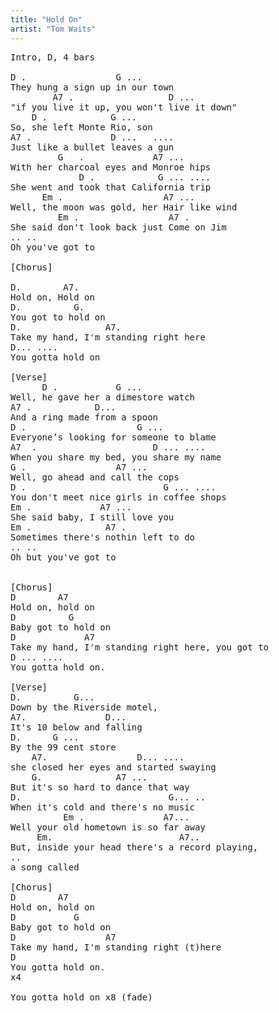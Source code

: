 ```yaml
---
title: "Hold On"
artist: "Tom Waits"
---
```

<pre>
Intro, D, 4 bars

D .                 G ...
They hung a sign up in our town
        A7 .                  D ...
"if you live it up, you won't live it down"
    D .            G ...
So, she left Monte Rio, son
A7 .               D ...   ....
Just like a bullet leaves a gun
         G   .             A7 ...
With her charcoal eyes and Monroe hips
             D .            G ... ....
She went and took that California trip
      Em .                   A7 ...
Well, the moon was gold, her Hair like wind
         Em .                 A7 .
She said don't look back just Come on Jim
.. ..
Oh you've got to

[Chorus]

D.        A7.       
Hold on, Hold on
D.          G.
You got to hold on
D.                A7.  
Take my hand, I'm standing right here
D... ....          
You gotta hold on

[Verse]
      D .           G ...
Well, he gave her a dimestore watch
A7 .            D...
And a ring made from a spoon
D .                     G ...
Everyone’s looking for someone to blame
A7  .                      D ... ....          
When you share my bed, you share my name
G .                 A7 ...
Well, go ahead and call the cops
D .                          G ... ....
You don't meet nice girls in coffee shops
Em .             A7 ...
She said baby, I still love you
Em .              A7 .
Sometimes there's nothin left to do
.. ..
Oh but you've got to


[Chorus]
D        A7       
Hold on, hold on
D          G
Baby got to hold on
D             A7      
Take my hand, I'm standing right here, you got to
D ... ....        
You gotta hold on.

[Verse]
D.          G...
Down by the Riverside motel,
A7.               D...
It's 10 below and falling
D.      G ...               
By the 99 cent store
    A7.                 D... ....
she closed her eyes and started swaying
    G.              A7 ...
But it's so hard to dance that way
D.                            G... ..    
When it's cold and there's no music
          Em .               A7...
Well your old hometown is so far away
     Em.                        A7..
But, inside your head there's a record playing,
..
a song called

[Chorus]
D        A7
Hold on, hold on
D           G
Baby got to hold on
D                 A7
Take my hand, I'm standing right (t)here
D
You gotta hold on.
x4

You gotta hold on x8 (fade)

</pre>
